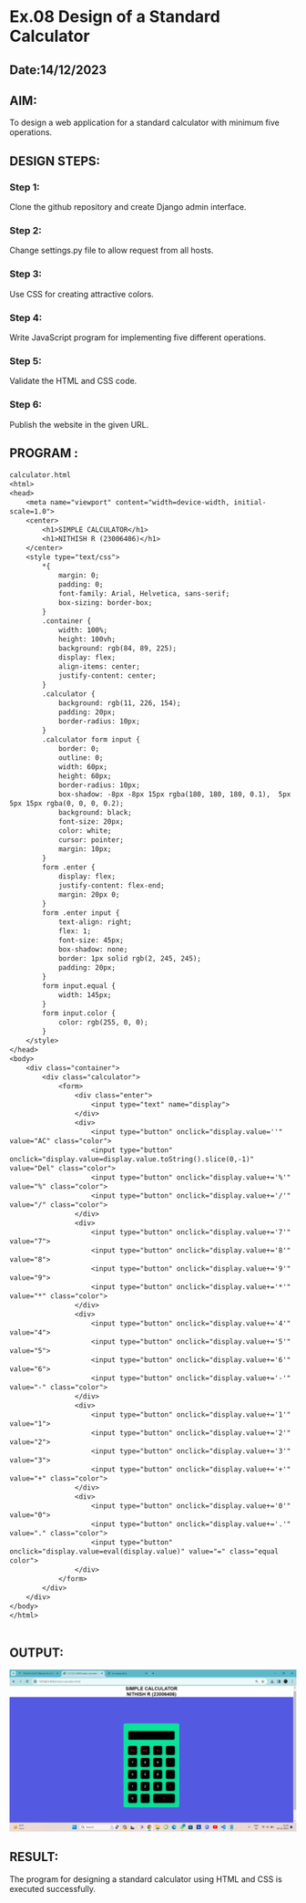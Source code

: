 # Ex.08 Design of a Standard Calculator
## Date:14/12/2023

## AIM:
To design a web application for a standard calculator with minimum five operations.

## DESIGN STEPS:

### Step 1:
Clone the github repository and create Django admin interface.

### Step 2:
Change settings.py file to allow request from all hosts.

### Step 3:
Use CSS for creating attractive colors.

### Step 4:
Write JavaScript program for implementing five different operations.

### Step 5:
Validate the HTML and CSS code.

### Step 6:
Publish the website in the given URL.

## PROGRAM :
```
calculator.html
<html>
<head>
    <meta name="viewport" content="width=device-width, initial-scale=1.0">
    <center>
        <h1>SIMPLE CALCULATOR</h1>
        <h1>NITHISH R (23006406)</h1>
    </center>
    <style type="text/css">
        *{
            margin: 0;
            padding: 0;
            font-family: Arial, Helvetica, sans-serif;
            box-sizing: border-box;
        }
        .container {
            width: 100%;
            height: 100vh;
            background: rgb(84, 89, 225);
            display: flex;
            align-items: center;
            justify-content: center;
        }
        .calculator {
            background: rgb(11, 226, 154);
            padding: 20px;
            border-radius: 10px;
        }
        .calculator form input {
            border: 0;
            outline: 0;
            width: 60px;
            height: 60px;
            border-radius: 10px;
            box-shadow: -8px -8px 15px rgba(180, 180, 180, 0.1),  5px 5px 15px rgba(0, 0, 0, 0.2);
            background: black;
            font-size: 20px;
            color: white;
            cursor: pointer;
            margin: 10px;
        }
        form .enter {
            display: flex;
            justify-content: flex-end;
            margin: 20px 0;
        }
        form .enter input {
            text-align: right;
            flex: 1;
            font-size: 45px;
            box-shadow: none;
            border: 1px solid rgb(2, 245, 245);
            padding: 20px;
        }
        form input.equal {
            width: 145px;
        }
        form input.color {
            color: rgb(255, 0, 0);
        }
    </style>
</head>
<body>
    <div class="container">  
        <div class="calculator">
            <form>
                <div class="enter">
                    <input type="text" name="display">
                </div>
                <div>
                    <input type="button" onclick="display.value=''" value="AC" class="color">
                    <input type="button" onclick="display.value=display.value.toString().slice(0,-1)" value="Del" class="color">
                    <input type="button" onclick="display.value+='%'" value="%" class="color">
                    <input type="button" onclick="display.value+='/'" value="/" class="color">
                </div>
                <div>
                    <input type="button" onclick="display.value+='7'" value="7">
                    <input type="button" onclick="display.value+='8'" value="8">
                    <input type="button" onclick="display.value+='9'" value="9">
                    <input type="button" onclick="display.value+='*'" value="*" class="color">
                </div>
                <div>
                    <input type="button" onclick="display.value+='4'" value="4">
                    <input type="button" onclick="display.value+='5'" value="5">
                    <input type="button" onclick="display.value+='6'" value="6">
                    <input type="button" onclick="display.value+='-'" value="-" class="color">
                </div>
                <div>
                    <input type="button" onclick="display.value+='1'" value="1">
                    <input type="button" onclick="display.value+='2'" value="2">
                    <input type="button" onclick="display.value+='3'" value="3">
                    <input type="button" onclick="display.value+='+'" value="+" class="color">
                </div>
                <div>
                    <input type="button" onclick="display.value+='0'" value="0">
                    <input type="button" onclick="display.value+='.'" value="." class="color">
                    <input type="button" onclick="display.value=eval(display.value)" value="=" class="equal color">
                </div>
            </form>
        </div>
    </div>
</body>
</html>


```
## OUTPUT:
![Alt text](calculator.png)

## RESULT:
The program for designing a standard calculator using HTML and CSS is executed successfully.
